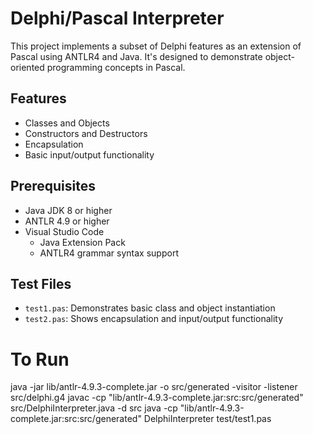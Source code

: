 # Delphi/Pascal Interpreter
This project implements a subset of Delphi features as an extension of Pascal using ANTLR4 and Java. It's designed to demonstrate object-oriented programming concepts in Pascal.

## Features
- Classes and Objects
- Constructors and Destructors
- Encapsulation
- Basic input/output functionality

## Prerequisites
- Java JDK 8 or higher
- ANTLR 4.9 or higher
- Visual Studio Code
  - Java Extension Pack
  - ANTLR4 grammar syntax support


## Test Files
- `test1.pas`: Demonstrates basic class and object instantiation
- `test2.pas`: Shows encapsulation and input/output functionality


# To Run
java -jar lib/antlr-4.9.3-complete.jar -o src/generated -visitor -listener src/delphi.g4
javac -cp "lib/antlr-4.9.3-complete.jar:src:src/generated" src/DelphiInterpreter.java -d src
java -cp "lib/antlr-4.9.3-complete.jar:src:src/generated" DelphiInterpreter test/test1.pas
